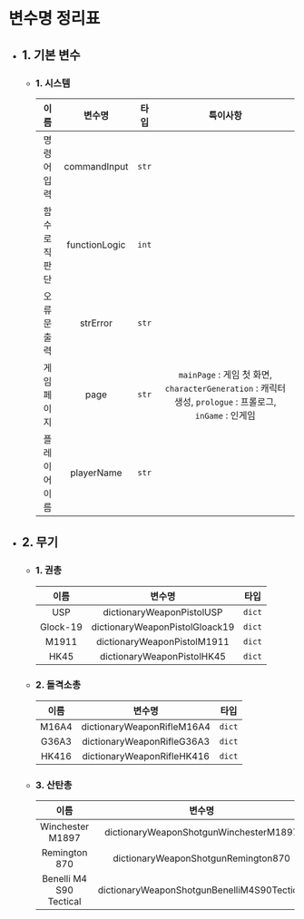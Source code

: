 # 변수명 정리표

* ## 1. 기본 변수
    - ### 1. 시스템
      | 이름 | 변수명 | 타입 | 특이사항 |
      | :---: | :---: | :---: | :---: |
      | 명령어 입력 | commandInput | `str` | |
      | 함수 로직 판단 | functionLogic | `int` | |
      | 오류문 출력 | strError | `str` | |
      | 게임 페이지 | page | `str` | `mainPage` : 게임 첫 화면,  `characterGeneration` : 캐릭터 생성, `prologue` : 프롤로그, `inGame` : 인게임 |
      | 플레이어 이름 | playerName | `str` | |
      
* ## 2. 무기
    - ### 1. 권총
      | 이름 | 변수명 | 타입 |
      | :---: | :---: | :---: |
      | USP | dictionaryWeaponPistolUSP | `dict` |
      | Glock-19 | dictionaryWeaponPistolGloack19 | `dict` |
      | M1911 | dictionaryWeaponPistolM1911 | `dict` |
      | HK45 | dictionaryWeaponPistolHK45 | `dict` |
    - ### 2. 돌격소총
      | 이름 | 변수명 | 타입 |
      | :---: | :---: | :---: |
      | M16A4 | dictionaryWeaponRifleM16A4 | `dict` |
      | G36A3 | dictionaryWeaponRifleG36A3 | `dict` |
      | HK416 | dictionaryWeaponRifleHK416 | `dict` |
    - ### 3. 산탄총
      | 이름 | 변수명 | 타입 |
      | :---: | :---: | :---: |
      | Winchester M1897 | dictionaryWeaponShotgunWinchesterM1897 | `dict` |
      | Remington 870 | dictionaryWeaponShotgunRemington870 | `dict` |
      | Benelli M4 S90 Tectical	 | dictionaryWeaponShotgunBenelliM4S90Tectical | `dict` |
